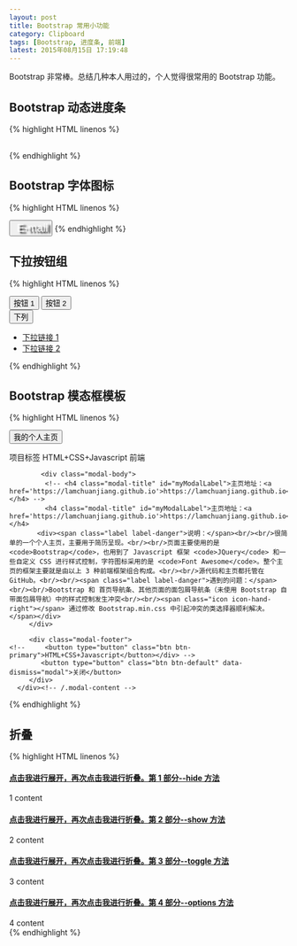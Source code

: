 ```yaml
---
layout: post
title: Bootstrap 常用小功能
category: Clipboard
tags: [Bootstrap, 进度条, 前端]
latest: 2015年08月15日 17:19:48
---
```


Bootstrap 非常棒。总结几种本人用过的，个人觉得很常用的 Bootstrap 功能。

Bootstrap 动态进度条
-

{% highlight HTML linenos %}
<div class="progress progress-striped">
<div class="progress-bar progress-bar-success" role="progressbar" aria-valuenow="60" aria-valuemin="0" aria-valuemax="100" style="width: 5%;"></div>
<div class="progress-bar progress-bar-info" role="progressbar" aria-valuenow="60" aria-valuemin="0" aria-valuemax="100" 	style="width: 10%;"></div>
<div class="progress-bar progress-bar-warning active" role="progressbar" aria-valuenow="60" aria-valuemin="0" aria-valuemax="100" style="width: 15%;"></div></div><br>
{% endhighlight %}

Bootstrap 字体图标
-
{% highlight HTML linenos %}
<link rel="stylesheet" href="./css/bootstrap.min.css">
<script src="./js/jquery-2.1.4.min.js"></script>
<script src="./js/bootstrap.min.js"></script>

<button type="button" class="btn btn-primary btn-lg" style="text-shadow: black 5px 3px 3px;font-size: 20px;color: rgb(255,255,255);">
<span class="icon icon-envelope"></span>&nbsp;E-mail</button>
{% endhighlight %}

下拉按钮组
-

{% highlight HTML linenos %}
<div class="btn-group">
  <button type="button" class="btn btn-default">按钮 1</button>
  <button type="button" class="btn btn-default">按钮 2</button>

  <div class="btn-group">
    <button type="button" class="btn btn-default dropdown-toggle" 
      data-toggle="dropdown">
      下列
      <span class="caret"></span>
    </button>
    <ul class="dropdown-menu">
      <li><a href="#">下拉链接 1</a></li>
      <li><a href="#">下拉链接 2</a></li>
    </ul>
  </div>
</div>
{% endhighlight %}

Bootstrap 模态框模板
-

{% highlight HTML linenos %}
<!-- 按钮触发模态框 -->
<button class="btn btn-primary btn-lg" data-toggle="modal" data-target="#myModal">我的个人主页</button>
<!-- 模态框（Modal） -->
<div class="modal fade" id="myModal" tabindex="-1" role="dialog" 
   aria-labelledby="myModalLabel" aria-hidden="true">
   <div class="modal-dialog">
      <div class="modal-content">
         <div class="modal-header">
            <!-- <button type="button" class="close" data-dismiss="modal" aria-hidden="true">&times;</button> -->
			<span class="label label-default">项目标签</span>&nbsp<span class="label label-warning">HTML+CSS+Javascript</span>&nbsp<span class="label label-success">前端</span></div>

			<div class="modal-body">
			 <!-- <h4 class="modal-title" id="myModalLabel">主页地址：<a href='https://lamchuanjiang.github.io'>https://lamchuanjiang.github.io</a></h4> -->
			 <h4 class="modal-title" id="myModalLabel">主页地址：<a href='https://lamchuanjiang.github.io'>https://lamchuanjiang.github.io</a></h4>
           <div><span class="label label-danger">说明：</span><br/><br/>很简单的一个个人主页，主要用于简历呈现。<br/><br/>页面主要使用的是 <code>Bootstrap</code>，也用到了 Javascript 框架 <code>JQuery</code> 和一些自定义 CSS 进行样式控制，字符图标采用的是 <code>Font Awesome</code>。整个主页的框架主要就是由以上 3 种前端框架组合构成。<br/><br/>源代码和主页都托管在 GitHub。<br/><br/><span class="label label-danger">遇到的问题：</span><br/><br/>Bootstrap 和 首页导航条、其他页面的面包屑导航条（未使用 Bootstrap 自带面包屑导航）中的样式控制发生冲突<br/><br/><span class="icon icon-hand-right"></span> 通过修改 Bootstrap.min.css 中引起冲突的类选择器顺利解决。</span></div>
         </div>

         <div class="modal-footer">
	<!-- 	 <button type="button" class="btn btn-primary">HTML+CSS+Javascript</button></div> -->
            <button type="button" class="btn btn-default" data-dismiss="modal">关闭</button>
         </div>
      </div><!-- /.modal-content -->
</div><!-- /.modal -->
</div>
{% endhighlight %}

折叠
-

{% highlight HTML linenos %}
<script src="./js/jquery-2.1.4.min.js"></script>
<script src="./js/bootstrap.min.js"></script>
<script type="text/javascript">
	$(function () { $('#collapseFour').collapse({
	toggle: false
	})});
	$(function () { $('#collapseTwo').collapse('show')});
	$(function () { $('#collapseThree').collapse('toggle')});
	$(function () { $('#collapseOne').collapse('hide')});
</script>

<div class="panel-group" id="accordion">
<div class="panel panel-default">
<div class="panel-heading">
<h4 class="panel-title">
<a data-toggle="collapse" data-parent="#accordion" href="#collapseOne">点击我进行展开，再次点击我进行折叠。第 1 部分--hide 方法</a></h4></div>

<div id="collapseOne" class="panel-collapse collapse in">
<div class="panel-body">1 content</div></div></div>

<div class="panel panel-success">
<div class="panel-heading">
<h4 class="panel-title">
<a data-toggle="collapse" data-parent="#accordion" href="#collapseTwo">点击我进行展开，再次点击我进行折叠。第 2 部分--show 方法</a></h4></div>

<div id="collapseTwo" class="panel-collapse collapse">
<div class="panel-body">2 content</div></div></div>

<div class="panel panel-info">
<div class="panel-heading">
<h4 class="panel-title">
<a data-toggle="collapse" data-parent="#accordion" href="#collapseThree">点击我进行展开，再次点击我进行折叠。第 3 部分--toggle 方法</a></h4></div>

<div id="collapseThree" class="panel-collapse collapse">
<div class="panel-body">3 content</div></div></div>

<div class="panel panel-warning">
<div class="panel-heading">
<h4 class="panel-title">
<a data-toggle="collapse" data-parent="#accordion" href="#collapseFour">点击我进行展开，再次点击我进行折叠。第 4 部分--options 方法</a></h4></div>

<div id="collapseFour" class="panel-collapse collapse">
<div class="panel-body">4 content</div></div></div></div>
{% endhighlight %}